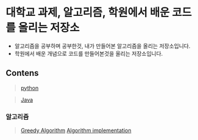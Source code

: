 # 대학교 과제, 알고리즘, 학원에서 배운 코드를 올리는 저장소
>
* 알고리즘을 공부하며 공부한것, 내가 만들어본 알고리즘을 올리는 저장소입니다.
* 학원에서 배운 개념으로 코드를 만들어본것을 올리는 저장소입니다.

## Contens
>
> [python](https://github.com/hungrytech/project1/tree/main/python)

> [Java](https://github.com/hungrytech/project1/tree/main/StudyJAVA/src/JAVATIL)
>
### 알고리즘
>
> [Greedy Algorithm](https://github.com/hungrytech/Practice-code/tree/main/Greedy%20Algorithm)
> [Algorithm implementation](https://github.com/hungrytech/Practice-code/tree/main/Algorithm%20implementation)
